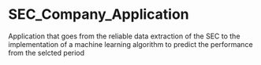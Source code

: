# SEC_Company_Application
Application that goes from the reliable data extraction of the SEC to the implementation of a machine learning algorithm to predict the performance from the selcted period
